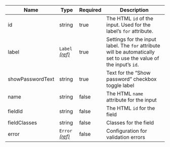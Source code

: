 | Name             | Type                                 | Required | Description                                                                                                       |
| ---------------- | ------------------------------------ | -------- | ----------------------------------------------------------------------------------------------------------------- |
| id               | string                               | true     | The HTML `id` of the input. Used for the label’s `for` attribute.                                                 |
| label            | `Label` [_(ref)_](/components/label) | true     | Settings for the input label. The `for` attribute will be automatically set to use the value of the input’s `id`. |
| showPasswordText | string                               | true     | Text for the “Show password” checkbox toggle label                                                                |
| name             | string                               | false    | The HTML `name` attribute for the input                                                                           |
| fieldId          | string                               | false    | The HTML `id` for the field                                                                                       |
| fieldClasses     | string                               | false    | Classes for the field                                                                                             |
| error            | `Error` [_(ref)_](/components/error) | false    | Configuration for validation errors                                                                               |
